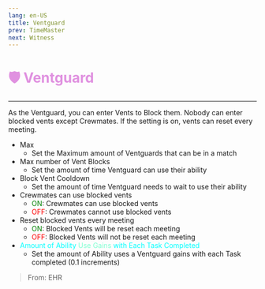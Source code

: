 ```yaml
---
lang: en-US
title: Ventguard
prev: TimeMaster
next: Witness
---
```


# <font color="#e091e0">🛡️ <b>Ventguard</b></font> <Badge text="Support" type="tip" vertical="middle"/>
---

As the Ventguard, you can enter Vents to Block them. Nobody can enter blocked vents except Crewmates. If the setting is on, vents can reset every meeting.
* Max
  * Set the Maximum amount of Ventguards that can be in a match
* Max number of Vent Blocks
  * Set the amount of time Ventguard can use their ability
* Block Vent Cooldown
  * Set the amount of time Ventguard needs to wait to use their ability
* Crewmates can use blocked vents
  * <font color=green>ON</font>: Crewmates can use blocked vents
  * <font color=red>OFF</font>: Crewmates cannot use blocked vents
* Reset blocked vents every meeting
  * <font color=green>ON</font>: Blocked Vents will be reset each meeting
  * <font color=red>OFF</font>: Blocked Vents will not be reset each meeting
* <font color=#00ffff>Amount of Ability</font> <font color=#7fffd2>Use Gains</font> <font color=#00ffff>with Each Task Completed</font>
  * Set the amount of Ability uses a Ventguard gains with each Task completed (0.1 increments)
> From: EHR